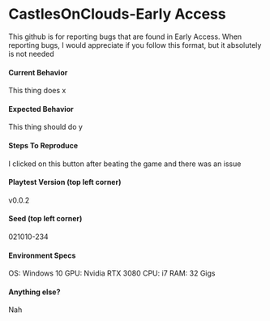 # CastlesOnClouds-Early Access

This github is for reporting bugs that are found in Early Access.
When reporting bugs, I would appreciate if you follow this format, but it absolutely is not needed


#### Current Behavior
This thing does x


#### Expected Behavior
This thing should do y


#### Steps To Reproduce
I clicked on this button after beating the game and there was an issue


#### Playtest Version (top left corner)
v0.0.2

#### Seed (top left corner)
021010-234


#### Environment Specs
OS: Windows 10
GPU: Nvidia RTX 3080
CPU: i7
RAM: 32 Gigs


#### Anything else?
Nah



